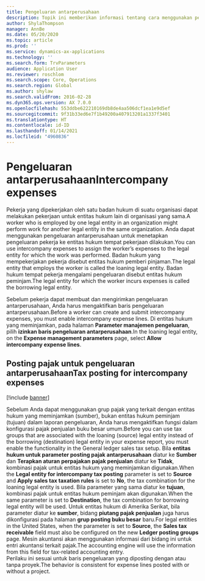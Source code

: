 ```yaml
---
title: Pengeluaran antarperusahaan
description: Topik ini memberikan informasi tentang cara menggunakan pengeluaran antarperusahaan untuk menetapkan pengeluaran pekerja ke entitas hukum tempat pekerjaan dilakukan.
author: ShylaThompson
manager: AnnBe
ms.date: 05/20/2020
ms.topic: article
ms.prod: ''
ms.service: dynamics-ax-applications
ms.technology: ''
ms.search.form: TrvParameters
audience: Application User
ms.reviewer: roschlom
ms.search.scope: Core, Operations
ms.search.region: Global
ms.author: shylaw
ms.search.validFrom: 2016-02-28
ms.dyn365.ops.version: AX 7.0.0
ms.openlocfilehash: 553ddbe622210169db8de4aa506dcf1ea1e9d5ef
ms.sourcegitcommit: 9f31b33ed6e7f1b49200a407913201a1337f3401
ms.translationtype: HT
ms.contentlocale: id-ID
ms.lasthandoff: 01/14/2021
ms.locfileid: "4960836"
---
```

# <a name="intercompany-expenses"></a><span data-ttu-id="93ed1-103">Pengeluaran antarperusahaan</span><span class="sxs-lookup"><span data-stu-id="93ed1-103">Intercompany expenses</span></span>

<span data-ttu-id="93ed1-104">Pekerja yang dipekerjakan oleh satu badan hukum di suatu organisasi dapat melakukan pekerjaan untuk entitas hukum lain di organisasi yang sama.</span><span class="sxs-lookup"><span data-stu-id="93ed1-104">A worker who is employed by one legal entity in an organization might perform work for another legal entity in the same organization.</span></span> <span data-ttu-id="93ed1-105">Anda dapat menggunakan pengeluaran antarperusahaan untuk menetapkan pengeluaran pekerja ke entitas hukum tempat pekerjaan dilakukan.</span><span class="sxs-lookup"><span data-stu-id="93ed1-105">You can use intercompany expenses to assign the worker’s expenses to the legal entity for which the  work was performed.</span></span> <span data-ttu-id="93ed1-106">Badan hukum yang mempekerjakan pekerja disebut entitas hukum pemberi pinjaman.</span><span class="sxs-lookup"><span data-stu-id="93ed1-106">The legal entity that employs the worker is called the loaning legal entity.</span></span> <span data-ttu-id="93ed1-107">Badan hukum tempat pekerja mengalami pengeluaran disebut entitas hukum peminjam.</span><span class="sxs-lookup"><span data-stu-id="93ed1-107">The legal entity for which the worker incurs expenses is called the borrowing legal entity.</span></span> 

<span data-ttu-id="93ed1-108">Sebelum pekerja dapat membuat dan mengirimkan pengeluaran antarperusahaan, Anda harus mengaktifkan baris pengeluaran antarperusahaan.</span><span class="sxs-lookup"><span data-stu-id="93ed1-108">Before a worker can create and submit intercompany expenses, you must enable intercompany expense lines.</span></span> <span data-ttu-id="93ed1-109">Di entitas hukum yang meminjamkan, pada halaman **Parameter manajemen pengeluaran**, pilih **izinkan baris pengeluaran antarperusahaan**.</span><span class="sxs-lookup"><span data-stu-id="93ed1-109">In the loaning legal entity, on the **Expense management parameters** page, select **Allow intercompany expense lines**.</span></span> 

## <a name="tax-posting-for-intercompany-expenses"></a><span data-ttu-id="93ed1-110">Posting pajak untuk pengeluaran antarperusahaan</span><span class="sxs-lookup"><span data-stu-id="93ed1-110">Tax posting for intercompany expenses</span></span>

[!include [banner](../includes/banner.md)]

<span data-ttu-id="93ed1-111">Sebelum Anda dapat menggunakan grup pajak yang terkait dengan entitas hukum yang meminjamkan (sumber), bukan entitas hukum peminjam (tujuan) dalam laporan pengeluaran, Anda harus mengaktifkan fungsi dalam konfigurasi pajak penjualan buku besar umum.</span><span class="sxs-lookup"><span data-stu-id="93ed1-111">Before you can use tax groups that are associated with the loaning (source) legal entity instead of the borrowing (destination) legal entity in your expense report, you must enable the functionality in the General ledger sales tax setup.</span></span> <span data-ttu-id="93ed1-112">Bila **entitas hukum untuk parameter posting pajak antarperusahaan** diatur ke **Sumber** dan **Terapkan aturan perpajakan pajak penjualan** diatur ke **Tidak**, kombinasi pajak untuk entitas hukum yang meminjamkan digunakan.</span><span class="sxs-lookup"><span data-stu-id="93ed1-112">When the **Legal entity for intercompany tax posting** parameter is set to **Source** and **Apply sales tax taxation rules** is set to **No**, the tax combination for the loaning legal entity is used.</span></span> <span data-ttu-id="93ed1-113">Bila parameter yang sama diatur ke **tujuan**, kombinasi pajak untuk entitas hukum peminjam akan digunakan.</span><span class="sxs-lookup"><span data-stu-id="93ed1-113">When the same parameter is set to **Destination**, the tax combination for borrowing legal entity will be used.</span></span> <span data-ttu-id="93ed1-114">Untuk entitas hukum di Amerika Serikat, bila parameter diatur ke **sumber**, bidang **piutang pajak penjualan** juga harus dikonfigurasi pada halaman **grup posting buku besar** baru.</span><span class="sxs-lookup"><span data-stu-id="93ed1-114">For legal entities in the United States, when the parameter is set to **Source**, the **Sales tax receivable** field must also be configured on the new **Ledger posting groups** page.</span></span> <span data-ttu-id="93ed1-115">Mesin akuntansi akan menggunakan informasi dari bidang ini untuk entri akuntansi terkait pajak.</span><span class="sxs-lookup"><span data-stu-id="93ed1-115">The accounting engine will use the information from this field for tax-related accounting entry.</span></span>   
<span data-ttu-id="93ed1-116">Perilaku ini sesuai untuk baris pengeluaran yang diposting dengan atau tanpa proyek.</span><span class="sxs-lookup"><span data-stu-id="93ed1-116">The behavior is consistent for expense lines posted with or without a project.</span></span>  
